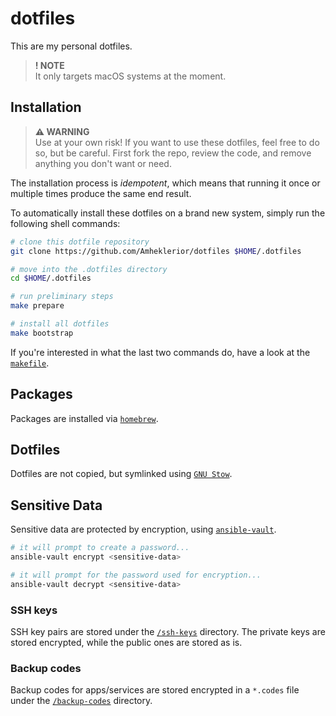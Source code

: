 # dotfiles

This are my personal dotfiles.

> **! NOTE**\
> It only targets macOS systems at the moment.

## Installation

> **⚠ WARNING**\
> Use at your own risk! If you want to use these dotfiles, feel free to do so, but be careful. First fork the repo, review the code, and remove anything you don't want or need.

The installation process is _idempotent_, which means that running it once or multiple times produce the same end result.

To automatically install these dotfiles on a brand new system, simply run the following shell commands:

```sh
# clone this dotfile repository
git clone https://github.com/Amheklerior/dotfiles $HOME/.dotfiles

# move into the .dotfiles directory
cd $HOME/.dotfiles

# run preliminary steps
make prepare

# install all dotfiles
make bootstrap
```

If you're interested in what the last two commands do, have a look at the [`makefile`](/makefile).

## Packages

Packages are installed via [`homebrew`](https://brew.sh/).

<!-- TODO -->

## Dotfiles

Dotfiles are not copied, but symlinked using [`GNU Stow`](https://www.gnu.org/software/stow/).

<!-- TODO -->

## Sensitive Data

Sensitive data are protected by encryption, using [`ansible-vault`](https://docs.ansible.com/ansible/latest/vault_guide/index.html).

```sh
# it will prompt to create a password...
ansible-vault encrypt <sensitive-data>

# it will prompt for the password used for encryption...
ansible-vault decrypt <sensitive-data>
```

### SSH keys

SSH key pairs are stored under the [`/ssh-keys`](/ssh-keys/) directory. The private keys are stored encrypted, while the public ones are stored as is.

### Backup codes

Backup codes for apps/services are stored encrypted in a `*.codes` file under the [`/backup-codes`](/backup-codes/) directory.
